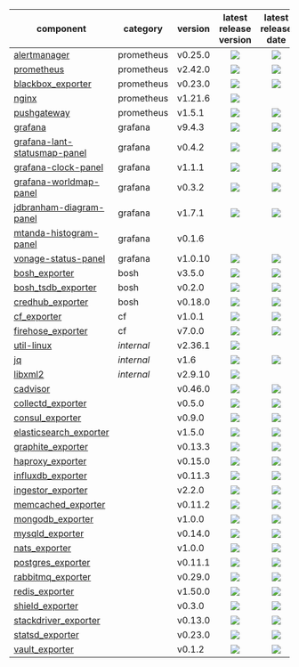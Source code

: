 

| component                      | category   | version | latest release version                | latest release date                   |
|--------------------------------|------------|---------|:-------------------------------------:|:-------------------------------------:|
| [alertmanager]                 | prometheus | v0.25.0 | ![][alertmanager-ver]                 | ![][alertmanager-act]                 |
| [prometheus]                   | prometheus | v2.42.0 | ![][prometheus-ver]                   | ![][prometheus-act]                   |
| [blackbox_exporter]            | prometheus | v0.23.0 | ![][blackbox_exporter-ver]            | ![][blackbox_exporter-act]            |
| [nginx]                        | prometheus | v1.21.6 | ![][nginx-ver]                        |                                       |
| [pushgateway]                  | prometheus | v1.5.1  | ![][pushgateway-ver]                  | ![][pushgateway-act]                  |
| [grafana]                      | grafana    | v9.4.3  | ![][grafana-ver]                      | ![][grafana-act]                      |
| [grafana-lant-statusmap-panel] | grafana    | v0.4.2  | ![][grafana-lant-statusmap-panel-ver] | ![][grafana-lant-statusmap-panel-act] |
| [grafana-clock-panel]          | grafana    | v1.1.1  | ![][grafana-clock-panel-ver]          | ![][grafana-clock-panel-act]          |
| [grafana-worldmap-panel]       | grafana    | v0.3.2  | ![][grafana-worldmap-panel-ver]       | ![][grafana-worldmap-panel-act]       |
| [jdbranham-diagram-panel]      | grafana    | v1.7.1  | ![][jdbranham-diagram-panel-ver]      | ![][jdbranham-diagram-panel-act]      |
| [mtanda-histogram-panel]       | grafana    | v0.1.6  |                                       |                                       |
| [vonage-status-panel]          | grafana    | v1.0.10 | ![][vonage-status-panel-ver]          | ![][vonage-status-panel-act]          |
| [bosh_exporter]                | bosh       | v3.5.0  | ![][bosh_exporter-ver]                | ![][bosh_exporter-act]                |
| [bosh_tsdb_exporter]           | bosh       | v0.2.0  | ![][bosh_tsdb_exporter-ver]           | ![][bosh_tsdb_exporter-act]           |
| [credhub_exporter]             | bosh       | v0.18.0 | ![][credhub_exporter-ver]             | ![][credhub_exporter-act]             |
| [cf_exporter]                  | cf         | v1.0.1  | ![][cf_exporter-ver]                  | ![][cf_exporter-act]                  |
| [firehose_exporter]            | cf         | v7.0.0  | ![][firehose_exporter-ver]            | ![][firehose_exporter-act]            |
| [util-linux]                   | *internal* | v2.36.1 | ![][util-linux-ver]                   |                                       |
| [jq]                           | *internal* | v1.6    | ![][jq-ver]                           | ![][jq-act]                           |
| [libxml2]                      | *internal* | v2.9.10 | ![][libxml2-ver]                      |                                       |
| [cadvisor]                     |            | v0.46.0 | ![][cadvisor-ver]                     | ![][cadvisor-act]                     |
| [collectd_exporter]            |            | v0.5.0  | ![][collectd_exporter-ver]            | ![][collectd_exporter-act]            |
| [consul_exporter]              |            | v0.9.0  | ![][consul_exporter-ver]              | ![][consul_exporter-act]              |
| [elasticsearch_exporter]       |            | v1.5.0  | ![][elasticsearch_exporter-ver]       | ![][elasticsearch_exporter-act]       |
| [graphite_exporter]            |            | v0.13.3 | ![][graphite_exporter-ver]            | ![][graphite_exporter-act]            |
| [haproxy_exporter]             |            | v0.15.0 | ![][haproxy_exporter-ver]             | ![][haproxy_exporter-act]             |
| [influxdb_exporter]            |            | v0.11.3 | ![][influxdb_exporter-ver]            | ![][influxdb_exporter-act]            |
| [ingestor_exporter]            |            | v2.2.0  | ![][ingestor_exporter-ver]            | ![][ingestor_exporter-act]            |
| [memcached_exporter]           |            | v0.11.2 | ![][memcached_exporter-ver]           | ![][memcached_exporter-act]           |
| [mongodb_exporter]             |            | v1.0.0  | ![][mongodb_exporter-ver]             | ![][mongodb_exporter-act]             |
| [mysqld_exporter]              |            | v0.14.0 | ![][mysqld_exporter-ver]              | ![][mysqld_exporter-act]              |
| [nats_exporter]                |            | v1.0.0  | ![][nats_exporter-ver]                | ![][nats_exporter-act]                |
| [postgres_exporter]            |            | v0.11.1 | ![][postgres_exporter-ver]            | ![][postgres_exporter-act]            |
| [rabbitmq_exporter]            |            | v0.29.0 | ![][rabbitmq_exporter-ver]            | ![][rabbitmq_exporter-act]            |
| [redis_exporter]               |            | v1.50.0 | ![][redis_exporter-ver]               | ![][redis_exporter-act]               |
| [shield_exporter]              |            | v0.3.0  | ![][shield_exporter-ver]              | ![][shield_exporter-act]              |
| [stackdriver_exporter]         |            | v0.13.0 | ![][stackdriver_exporter-ver]         | ![][stackdriver_exporter-act]         |
| [statsd_exporter]              |            | v0.23.0 | ![][statsd_exporter-ver]              | ![][statsd_exporter-act]              |
| [vault_exporter]               |            | v0.1.2  | ![][vault_exporter-ver]               | ![][vault_exporter-act]               |


[alertmanager]: https://github.com/prometheus/alertmanager
[alertmanager-act]: https://img.shields.io/github/release-date/prometheus/alertmanager?label=latest
[alertmanager-ver]: https://img.shields.io/github/v/release/prometheus/alertmanager?label=latest

[prometheus]: https://github.com/prometheus/prometheus
[prometheus-act]: https://img.shields.io/github/release-date/prometheus/prometheus?label=latest
[prometheus-ver]: https://img.shields.io/github/v/release/prometheus/prometheus?label=latest

[blackbox_exporter]: https://github.com/prometheus/blackbox_exporter
[blackbox_exporter-act]: https://img.shields.io/github/release-date/prometheus/blackbox_exporter?label=latest
[blackbox_exporter-ver]: https://img.shields.io/github/v/release/prometheus/blackbox_exporter?label=latest

[bosh_exporter]: https://github.com/bosh-prometheus/bosh_exporter
[bosh_exporter-act]: https://img.shields.io/github/release-date/bosh-prometheus/bosh_exporter?label=latest
[bosh_exporter-ver]: https://img.shields.io/github/v/release/bosh-prometheus/bosh_exporter?label=latest

[bosh_tsdb_exporter]: https://github.com/bosh-prometheus/bosh_tsdb_exporter
[bosh_tsdb_exporter-act]: https://img.shields.io/github/release-date/bosh-prometheus/bosh_tsdb_exporter?label=latest
[bosh_tsdb_exporter-ver]: https://img.shields.io/github/v/release/bosh-prometheus/bosh_tsdb_exporter?label=latest

[cadvisor]: https://github.com/google/cadvisor
[cadvisor-act]: https://img.shields.io/github/release-date/google/cadvisor?label=latest
[cadvisor-ver]: https://img.shields.io/github/v/release/google/cadvisor?label=latest

[cf_exporter]: https://github.com/bosh-prometheus/cf_exporter
[cf_exporter-act]: https://img.shields.io/github/release-date/bosh-prometheus/cf_exporter?label=latest
[cf_exporter-ver]: https://img.shields.io/github/v/release/bosh-prometheus/cf_exporter?label=latest

[collectd_exporter]: https://github.com/prometheus/collectd_exporter
[collectd_exporter-act]: https://img.shields.io/github/release-date/prometheus/collectd_exporter?label=latest
[collectd_exporter-ver]: https://img.shields.io/github/v/release/prometheus/collectd_exporter?label=latest

[consul_exporter]: https://github.com/prometheus/consul_exporter
[consul_exporter-act]: https://img.shields.io/github/release-date/prometheus/consul_exporter?label=latest
[consul_exporter-ver]: https://img.shields.io/github/v/release/prometheus/consul_exporter?label=latest

[credhub_exporter]: https://github.com/orange-cloudfoundry/credhub_exporter
[credhub_exporter-act]: https://img.shields.io/github/release-date/orange-cloudfoundry/credhub_exporter?label=latest
[credhub_exporter-ver]: https://img.shields.io/github/v/release/orange-cloudfoundry/credhub_exporter?label=latest

[elasticsearch_exporter]: https://github.com/prometheus-community/elasticsearch_exporter
[elasticsearch_exporter-act]: https://img.shields.io/github/release-date/prometheus-community/elasticsearch_exporter?label=latest
[elasticsearch_exporter-ver]: https://img.shields.io/github/v/release/prometheus-community/elasticsearch_exporter?label=latest

[firehose_exporter]: https://github.com/bosh-prometheus/firehose_exporter
[firehose_exporter-act]: https://img.shields.io/github/release-date/bosh-prometheus/firehose_exporter?label=latest
[firehose_exporter-ver]: https://img.shields.io/github/v/release/bosh-prometheus/firehose_exporter?label=latest

[grafana]: https://github.com/grafana/grafana
[grafana-act]: https://img.shields.io/github/release-date/grafana/grafana?label=latest
[grafana-ver]: https://img.shields.io/github/v/release/grafana/grafana?label=latest

[grafana-lant-statusmap-panel]: https://github.com/flant/grafana-statusmap
[grafana-lant-statusmap-panel-act]: https://img.shields.io/github/release-date/flant/grafana-statusmap?label=latest
[grafana-lant-statusmap-panel-ver]: https://img.shields.io/github/v/release/flant/grafana-statusmap?label=latest

[grafana-clock-panel]: https://github.com/grafana/clock-panel
[grafana-clock-panel-act]: https://img.shields.io/github/release-date/grafana/clock-panel?label=latest
[grafana-clock-panel-ver]: https://img.shields.io/github/v/release/grafana/clock-panel?label=latest

[grafana-worldmap-panel]: https://github.com/grafana/worldmap-panel
[grafana-worldmap-panel-act]: https://img.shields.io/github/release-date/grafana/worldmap-panel?label=latest
[grafana-worldmap-panel-ver]: https://img.shields.io/github/v/release/grafana/worldmap-panel?label=latest

[jdbranham-diagram-panel]: https://github.com/jdbranham/grafana-diagram
[jdbranham-diagram-panel-act]: https://img.shields.io/github/release-date/jdbranham/grafana-diagram?label=latest
[jdbranham-diagram-panel-ver]: https://img.shields.io/github/v/release/jdbranham/grafana-diagram?label=latest

[mtanda-histogram-panel]: https://github.com/mtanda/grafana-histogram-panel
[mtanda-histogram-panel-act]: https://img.shields.io/github/release-date/mtanda/grafana-histogram-panel?label=latest
[mtanda-histogram-panel-ver]: https://img.shields.io/github/v/release/mtanda/grafana-histogram-panel?label=latest

[vonage-status-panel]: https://github.com/Vonage/Grafana_Status_panel
[vonage-status-panel-act]: https://img.shields.io/github/release-date/Vonage/Grafana_Status_panel?label=latest
[vonage-status-panel-ver]: https://img.shields.io/github/v/release/Vonage/Grafana_Status_panel?label=latest

[graphite_exporter]: https://github.com/prometheus/graphite_exporter
[graphite_exporter-act]: https://img.shields.io/github/release-date/prometheus/graphite_exporter?label=latest
[graphite_exporter-ver]: https://img.shields.io/github/v/release/prometheus/graphite_exporter?label=latest

[haproxy_exporter]: https://github.com/prometheus/haproxy_exporter
[haproxy_exporter-act]: https://img.shields.io/github/release-date/prometheus/haproxy_exporter?label=latest
[haproxy_exporter-ver]: https://img.shields.io/github/v/release/prometheus/haproxy_exporter?label=latest

[influxdb_exporter]: https://github.com/prometheus/influxdb_exporter
[influxdb_exporter-act]: https://img.shields.io/github/release-date/prometheus/influxdb_exporter?label=latest
[influxdb_exporter-ver]: https://img.shields.io/github/v/release/prometheus/influxdb_exporter?label=latest

[ingestor_exporter]: https://github.com/bosh-prometheus/ingestor_exporter
[ingestor_exporter-act]: https://img.shields.io/github/release-date/bosh-prometheus/ingestor_exporter?label=latest
[ingestor_exporter-ver]: https://img.shields.io/github/v/release/bosh-prometheus/ingestor_exporter?label=latest

[memcached_exporter]: https://github.com/prometheus/memcached_exporter
[memcached_exporter-act]: https://img.shields.io/github/release-date/prometheus/memcached_exporter?label=latest
[memcached_exporter-ver]: https://img.shields.io/github/v/release/prometheus/memcached_exporter?label=latest

[mongodb_exporter]: https://github.com/percona/mongodb_exporter
[mongodb_exporter-act]: https://img.shields.io/github/release-date/percona/mongodb_exporter?label=latest
[mongodb_exporter-ver]: https://img.shields.io/github/v/release/percona/mongodb_exporter?label=latest

[mysqld_exporter]: https://github.com/prometheus/mysqld_exporter
[mysqld_exporter-act]: https://img.shields.io/github/release-date/prometheus/mysqld_exporter?label=latest
[mysqld_exporter-ver]: https://img.shields.io/github/v/release/prometheus/mysqld_exporter?label=latest

[nats_exporter]: https://github.com/nats-io/prometheus-nats-exporter
[nats_exporter-act]: https://img.shields.io/github/release-date/nats-io/prometheus-nats-exporter?label=latest
[nats_exporter-ver]: https://img.shields.io/github/v/release/nats-io/prometheus-nats-exporter?label=latest

[nginx]: https://github.com/nginx/nginx
[nginx-act]: https://img.shields.io/github/release-date/nginx/nginx?label=latest
[nginx-ver]: https://img.shields.io/github/v/tag/nginx/nginx?label=latest

[postgres_exporter]: https://github.com/prometheus-community/postgres_exporter
[postgres_exporter-act]: https://img.shields.io/github/release-date/prometheus-community/postgres_exporter?label=latest
[postgres_exporter-ver]: https://img.shields.io/github/v/release/prometheus-community/postgres_exporter?label=latest

[pushgateway]: https://github.com/prometheus/pushgateway
[pushgateway-act]: https://img.shields.io/github/release-date/prometheus/pushgateway?label=latest
[pushgateway-ver]: https://img.shields.io/github/v/release/prometheus/pushgateway?label=latest

[rabbitmq_exporter]: https://github.com/kbudde/rabbitmq_exporter
[rabbitmq_exporter-act]: https://img.shields.io/github/release-date/kbudde/rabbitmq_exporter?label=latest
[rabbitmq_exporter-ver]: https://img.shields.io/github/v/release/kbudde/rabbitmq_exporter?label=latest

[redis_exporter]: https://github.com/oliver006/redis_exporter
[redis_exporter-act]: https://img.shields.io/github/release-date/oliver006/redis_exporter?label=latest
[redis_exporter-ver]: https://img.shields.io/github/v/release/oliver006/redis_exporter?label=latest

[shield_exporter]: https://github.com/bosh-prometheus/shield_exporter
[shield_exporter-act]: https://img.shields.io/github/release-date/bosh-prometheus/shield_exporter?label=latest
[shield_exporter-ver]: https://img.shields.io/github/v/release/bosh-prometheus/shield_exporter?label=latest

[stackdriver_exporter]: https://github.com/prometheus-community/stackdriver_exporter
[stackdriver_exporter-act]: https://img.shields.io/github/release-date/prometheus-community/stackdriver_exporter?label=latest
[stackdriver_exporter-ver]: https://img.shields.io/github/v/release/prometheus-community/stackdriver_exporter?label=latest

[statsd_exporter]: https://github.com/prometheus/statsd_exporter
[statsd_exporter-act]: https://img.shields.io/github/release-date/prometheus/statsd_exporter?label=latest
[statsd_exporter-ver]: https://img.shields.io/github/v/release/prometheus/statsd_exporter?label=latest

[vault_exporter]: https://github.com/Talend/vault_exporter
[vault_exporter-act]: https://img.shields.io/github/release-date/Talend/vault_exporter?label=latest
[vault_exporter-ver]: https://img.shields.io/github/v/release/Talend/vault_exporter?label=latest

[util-linux]: https://github.com/util-linux/util-linux
[util-linux-act]: https://img.shields.io/github/release-date/util-linux/util-linux?label=latest
[util-linux-ver]: https://img.shields.io/github/v/tag/util-linux/util-linux?label=latest

[jq]: https://github.com/stedolan/jq
[jq-act]: https://img.shields.io/github/release-date/stedolan/jq?label=latest
[jq-ver]: https://img.shields.io/github/v/release/stedolan/jq?label=latest

[libxml2]: https://github.com/GNOME/libxml2
[libxml2-act]: https://img.shields.io/github/release-date/GNOME/libxml2?label=latest
[libxml2-ver]: https://img.shields.io/github/v/tag/GNOME/libxml2?label=latest
